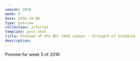 ```yaml
---
season: 2016
week: 5
date: 2016-10-06
type: preview
collection: articles
template: post.html
title: Preview of the NFL 2016 season - Strength of Schedule
description: 
---
```


Preview for week 5 of 2016:

